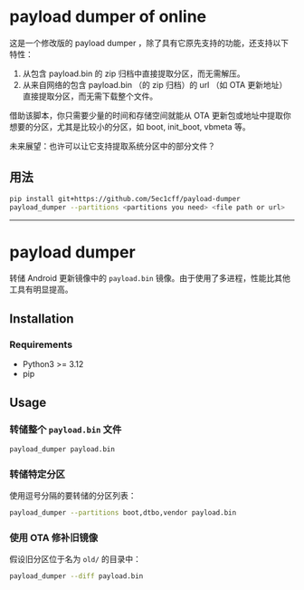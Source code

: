# payload dumper of online

这是一个修改版的 payload dumper ，除了具有它原先支持的功能，还支持以下特性：

1. 从包含 payload.bin 的 zip 归档中直接提取分区，而无需解压。  
2. 从来自网络的包含 payload.bin （的 zip 归档）的 url （如 OTA 更新地址）直接提取分区，而无需下载整个文件。

借助该脚本，你只需要少量的时间和存储空间就能从 OTA 更新包或地址中提取你想要的分区，尤其是比较小的分区，如 boot, init_boot, vbmeta 等。

未来展望：也许可以让它支持提取系统分区中的部分文件？

## 用法

```bash
pip install git+https://github.com/5ec1cff/payload-dumper
payload_dumper --partitions <partitions you need> <file path or url>
```
---

# payload dumper

转储 Android 更新镜像中的 `payload.bin` 镜像。由于使用了多进程，性能比其他工具有明显提高。

## Installation

### Requirements

- Python3 >= 3.12
- pip

## Usage

### 转储整个 `payload.bin` 文件

```bash
payload_dumper payload.bin
```

### 转储特定分区

使用逗号分隔的要转储的分区列表：
```bash
payload_dumper --partitions boot,dtbo,vendor payload.bin
```


### 使用 OTA 修补旧镜像

假设旧分区位于名为 `old/` 的目录中：
```bash
payload_dumper --diff payload.bin
```
